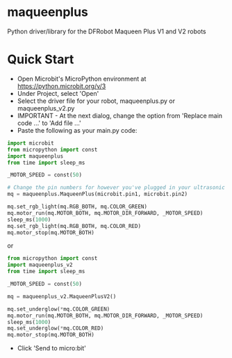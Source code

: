 # maqueenplus
Python driver/library for the DFRobot Maqueen Plus V1 and V2 robots



# Quick Start
 - Open Microbit's MicroPython environment at https://python.microbit.org/v/3
 - Under Project, select 'Open'
 - Select the driver file for your robot, maqueenplus.py or maqueenplus_v2.py
 - IMPORTANT - At the next dialog, change the option from 'Replace main code ...' to 'Add file ...'
 - Paste the following as your main.py code:

```python
import microbit
from micropython import const
import maqueenplus
from time import sleep_ms

_MOTOR_SPEED = const(50)

# Change the pin numbers for however you've plugged in your ultrasonic sensor
mq = maqueenplus.MaqueenPlus(microbit.pin1, microbit.pin2)

mq.set_rgb_light(mq.RGB_BOTH, mq.COLOR_GREEN)
mq.motor_run(mq.MOTOR_BOTH, mq.MOTOR_DIR_FORWARD, _MOTOR_SPEED)
sleep_ms(1000)
mq.set_rgb_light(mq.RGB_BOTH, mq.COLOR_RED)
mq.motor_stop(mq.MOTOR_BOTH)
```
or
```python
from micropython import const
import maqueenplus_v2
from time import sleep_ms

_MOTOR_SPEED = const(50)

mq = maqueenplus_v2.MaqueenPlusV2()

mq.set_underglow(*mq.COLOR_GREEN)
mq.motor_run(mq.MOTOR_BOTH, mq.MOTOR_DIR_FORWARD, _MOTOR_SPEED)
sleep_ms(1000)
mq.set_underglow(*mq.COLOR_RED)
mq.motor_stop(mq.MOTOR_BOTH)
```
 - Click 'Send to micro:bit'
